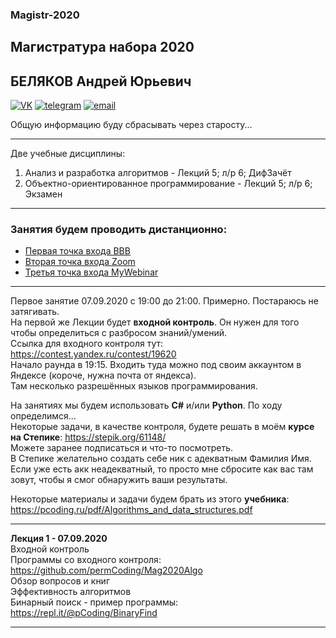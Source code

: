 ### Magistr-2020

## Магистратура набора 2020
## БЕЛЯКОВ Андрей Юрьевич

[![VK](https://pcoding.ru/ico/vk.png)](https://vk.com/permCube)
[![telegram](https://pcoding.ru/ico/telegram.png)](https://t.me/AndreyPerm)
[![email](https://pcoding.ru/ico/email.png)](mailto:tt@59.ru)
  
Общую информацию буду сбрасывать через старосту...

--- 
Две учебные дисциплины:
1) Анализ и разработка алгоритмов - Лекций 5; л/р 6; ДифЗачёт
2) Объектно-ориентированное программирование - Лекций 5; л/р 6; Экзамен
---

### Занятия будем проводить дистанционно:
* [Первая точка входа BBB](https://bbb.psaa.ru/b/and-jtj-y2r)
* [Вторая точка входа Zoom](https://us04web.zoom.us/j/6931731236?pwd=T1lNamFoMjJtMHlSbWVKZHF2d3Qwdz09)
* [Третья точка входа MyWebinar](https://go.mywebinar.com/npkg-qmfz-cgsl-cdtw)

---

Первое занятие 07.09.2020 с 19:00 до 21:00. Примерно. Постараюсь не затягивать.  
На первой же Лекции будет **входной контроль**. Он нужен для того чтобы определиться с разбросом знаний/умений.  
Ссылка для входного контроля тут: https://contest.yandex.ru/contest/19620  
Начало раунда в 19:15.
Входить туда можно под своим аккаунтом в Яндексе (короче, нужна почта от яндекса).  
Там несколько разрешённых языков программирования.  

На занятиях мы будем использовать **C#** и/или **Python**. По ходу определимся...  
Некоторые задачи, в качестве контроля, будете решать в моём **курсе на Степике**: https://stepik.org/61148/  
Можете заранее подписаться и что-то посмотреть.  
В Степике желательно создать себе ник с адекватным Фамилия Имя. Если уже есть акк неадекватный, то просто мне сбросите как вас там зовут, чтобы я смог обнаружить ваши результаты.  

Некоторые материалы и задачи будем брать из этого **учебника**: https://pcoding.ru/pdf/Algorithms_and_data_structures.pdf

---

**Лекция 1 - 07.09.2020**  
Входной контроль  
Программы со входного контроля: https://github.com/permCoding/Mag2020Algo  
Обзор вопросов и книг  
Эффективность алгоритмов  
Бинарный поиск - пример программы: https://repl.it/@pCoding/BinaryFind  

---  

